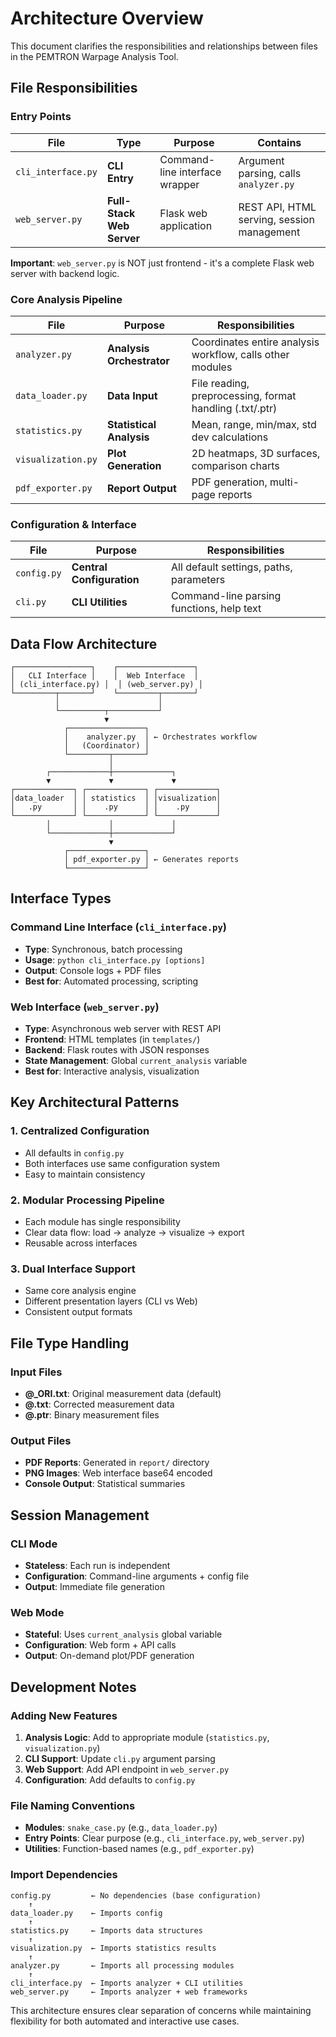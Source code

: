 # Architecture Overview

This document clarifies the responsibilities and relationships between files in the PEMTRON Warpage Analysis Tool.

## File Responsibilities

### Entry Points
| File | Type | Purpose | Contains |
|------|------|---------|----------|
| `cli_interface.py` | **CLI Entry** | Command-line interface wrapper | Argument parsing, calls `analyzer.py` |
| `web_server.py` | **Full-Stack Web Server** | Flask web application | REST API, HTML serving, session management |

**Important**: `web_server.py` is NOT just frontend - it's a complete Flask web server with backend logic.

### Core Analysis Pipeline
| File | Purpose | Responsibilities |
|------|---------|------------------|
| `analyzer.py` | **Analysis Orchestrator** | Coordinates entire analysis workflow, calls other modules |
| `data_loader.py` | **Data Input** | File reading, preprocessing, format handling (.txt/.ptr) |
| `statistics.py` | **Statistical Analysis** | Mean, range, min/max, std dev calculations |
| `visualization.py` | **Plot Generation** | 2D heatmaps, 3D surfaces, comparison charts |
| `pdf_exporter.py` | **Report Output** | PDF generation, multi-page reports |

### Configuration & Interface
| File | Purpose | Responsibilities |
|------|---------|------------------|
| `config.py` | **Central Configuration** | All default settings, paths, parameters |
| `cli.py` | **CLI Utilities** | Command-line parsing functions, help text |

## Data Flow Architecture

```
┌─────────────────┐    ┌─────────────────┐
│   CLI Interface │    │  Web Interface  │
│ (cli_interface.py) │  │ (web_server.py) │
└─────────┬───────┘    └─────────┬───────┘
          │                      │
          └──────────┬───────────┘
                     ▼
            ┌─────────────────┐
            │    analyzer.py  │ ← Orchestrates workflow
            │   (Coordinator) │
            └─────────┬───────┘
                      │
        ┌─────────────┼─────────────┐
        ▼             ▼             ▼
┌─────────────┐ ┌─────────────┐ ┌─────────────┐
│data_loader  │ │ statistics  │ │visualization│
│   .py       │ │    .py      │ │    .py      │
└─────────────┘ └─────────────┘ └─────────────┘
        │             │             │
        └─────────────┼─────────────┘
                      ▼
            ┌─────────────────┐
            │ pdf_exporter.py │ ← Generates reports
            └─────────────────┘
```

## Interface Types

### Command Line Interface (`cli_interface.py`)
- **Type**: Synchronous, batch processing
- **Usage**: `python cli_interface.py [options]`
- **Output**: Console logs + PDF files
- **Best for**: Automated processing, scripting

### Web Interface (`web_server.py`)
- **Type**: Asynchronous web server with REST API
- **Frontend**: HTML templates (in `templates/`)
- **Backend**: Flask routes with JSON responses
- **State Management**: Global `current_analysis` variable
- **Best for**: Interactive analysis, visualization

## Key Architectural Patterns

### 1. Centralized Configuration
- All defaults in `config.py`
- Both interfaces use same configuration system
- Easy to maintain consistency

### 2. Modular Processing Pipeline
- Each module has single responsibility
- Clear data flow: load → analyze → visualize → export
- Reusable across interfaces

### 3. Dual Interface Support
- Same core analysis engine
- Different presentation layers (CLI vs Web)
- Consistent output formats

## File Type Handling

### Input Files
- **@_ORI.txt**: Original measurement data (default)
- **@.txt**: Corrected measurement data  
- **@.ptr**: Binary measurement files

### Output Files
- **PDF Reports**: Generated in `report/` directory
- **PNG Images**: Web interface base64 encoded
- **Console Output**: Statistical summaries

## Session Management

### CLI Mode
- **Stateless**: Each run is independent
- **Configuration**: Command-line arguments + config file
- **Output**: Immediate file generation

### Web Mode
- **Stateful**: Uses `current_analysis` global variable
- **Configuration**: Web form + API calls
- **Output**: On-demand plot/PDF generation

## Development Notes

### Adding New Features
1. **Analysis Logic**: Add to appropriate module (`statistics.py`, `visualization.py`)
2. **CLI Support**: Update `cli.py` argument parsing
3. **Web Support**: Add API endpoint in `web_server.py`
4. **Configuration**: Add defaults to `config.py`

### File Naming Conventions
- **Modules**: `snake_case.py` (e.g., `data_loader.py`)
- **Entry Points**: Clear purpose (e.g., `cli_interface.py`, `web_server.py`)
- **Utilities**: Function-based names (e.g., `pdf_exporter.py`)

### Import Dependencies
```
config.py         ← No dependencies (base configuration)
    ↑
data_loader.py    ← Imports config
    ↑
statistics.py     ← Imports data structures
    ↑
visualization.py  ← Imports statistics results  
    ↑
analyzer.py       ← Imports all processing modules
    ↑
cli_interface.py  ← Imports analyzer + CLI utilities
web_server.py     ← Imports analyzer + web frameworks
```

This architecture ensures clear separation of concerns while maintaining flexibility for both automated and interactive use cases.